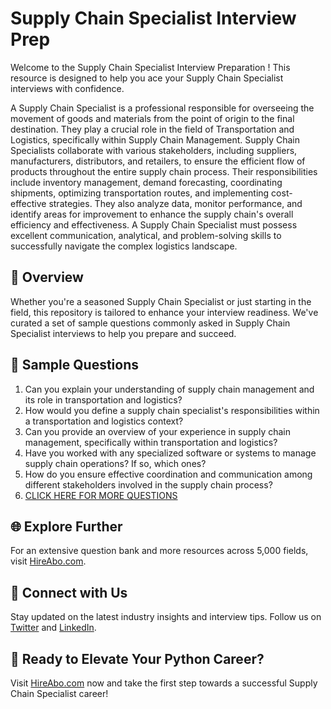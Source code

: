 # Supply Chain Specialist Interview Prep

Welcome to the Supply Chain Specialist Interview Preparation ! This resource is designed to help you ace your Supply Chain Specialist interviews with confidence.

A Supply Chain Specialist is a professional responsible for overseeing the movement of goods and materials from the point of origin to the final destination. They play a crucial role in the field of Transportation and Logistics, specifically within Supply Chain Management. Supply Chain Specialists collaborate with various stakeholders, including suppliers, manufacturers, distributors, and retailers, to ensure the efficient flow of products throughout the entire supply chain process. Their responsibilities include inventory management, demand forecasting, coordinating shipments, optimizing transportation routes, and implementing cost-effective strategies. They also analyze data, monitor performance, and identify areas for improvement to enhance the supply chain's overall efficiency and effectiveness. A Supply Chain Specialist must possess excellent communication, analytical, and problem-solving skills to successfully navigate the complex logistics landscape.

## 🚀 Overview

Whether you're a seasoned Supply Chain Specialist or just starting in the field, this repository is tailored to enhance your interview readiness. We've curated a set of sample questions commonly asked in Supply Chain Specialist interviews to help you prepare and succeed.

## 📝 Sample Questions

1. Can you explain your understanding of supply chain management and its role in transportation and logistics?
2. How would you define a supply chain specialist's responsibilities within a transportation and logistics context?
3. Can you provide an overview of your experience in supply chain management, specifically within transportation and logistics?
4. Have you worked with any specialized software or systems to manage supply chain operations? If so, which ones?
5. How do you ensure effective coordination and communication among different stakeholders involved in the supply chain process?
6. [CLICK HERE FOR MORE QUESTIONS](https://hireabo.com/job/23_1_2/Supply%20Chain%20Specialist)

## 🌐 Explore Further

For an extensive question bank and more resources across 5,000 fields, visit [HireAbo.com](https://www.hireabo.com).

## 📱 Connect with Us

Stay updated on the latest industry insights and interview tips. Follow us on [Twitter](https://twitter.com/hireabo) and [LinkedIn](https://www.linkedin.com/in/hire-abo-3609972a8/).

## 🚀 Ready to Elevate Your Python Career?

Visit [HireAbo.com](https://www.hireabo.com) now and take the first step towards a successful Supply Chain Specialist career!